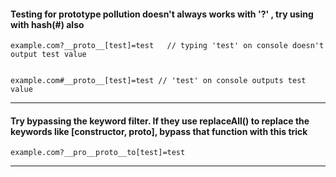 #### Testing for prototype pollution doesn't always works with '?' , try using with hash(#) also
````
example.com?__proto__[test]=test   // typing 'test' on console doesn't output test value


example.com#__proto__[test]=test // 'test' on console outputs test value
````
---
#### Try bypassing the keyword filter. If they use replaceAll() to replace the keywords like [constructor, __proto__], bypass that function with this trick
````
example.com?__pro__proto__to[test]=test
````
---

